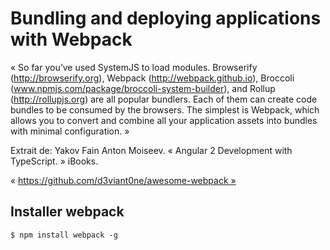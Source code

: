 # Bundling and deploying applications with Webpack

« So far you’ve used SystemJS to load modules. Browserify (http://browserify.org), Webpack (http://webpack.github.io), Broccoli (www.npmjs.com/package/broccoli-system-builder), and Rollup (http://rollupjs.org) are all popular bundlers. Each of them can create code bundles to be consumed by the browsers. The simplest is Webpack, which allows you to convert and combine all your application assets into bundles with minimal configuration. »

Extrait de: Yakov Fain Anton Moiseev. « Angular 2 Development with TypeScript. » iBooks. 

« https://github.com/d3viant0ne/awesome-webpack »


## Installer webpack 

```
$ npm install webpack -g
```
